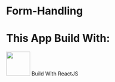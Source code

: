# Form-Handling

<h1>This App Build With:</h1>
<img height="64px" src="https://cdn.svgporn.com/logos/react.svg"> Build With ReactJS
